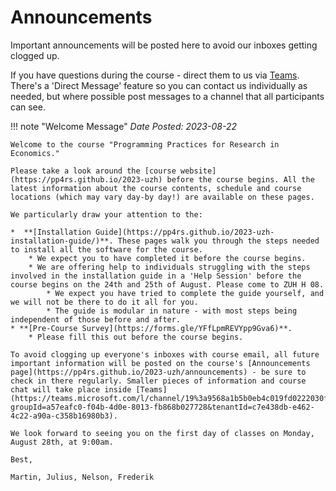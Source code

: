 # Announcements

Important announcements will be posted here to avoid our inboxes getting clogged up.

If you have questions during the course - direct them to us via [Teams](https://teams.microsoft.com/l/channel/19%3a9568a1b5b0eb4c019fd0222030fcb1c7%40thread.tacv2/General%2520(2023)?groupId=a57eafc0-f04b-4d0e-8013-fb868b027728&tenantId=c7e438db-e462-4c22-a90a-c358b16980b3). There's a 'Direct Message' feature so you can contact us individually as needed, but where possible post messages to a channel that all participants can see.

<!-- 
!!! bug "Final Assignment"
    *Date Posted: 2021-09-27*

    Detail about the course assignment:

    * Due date: Friday, October 29th at 23:59.
    * Discuss with one of us your proposed assignment before you start
        * We can evaluate whether it is do-able within the time frame
        * Don't try and be too fancy, it's more important that it works
    * The assignment must:
        - Do some form of data cleaning / manipulation as part of the workflow
            - The initial "dataset" cannot be the one that generates the regression / figures
        - Produce at least one figure and one table of results that are saved to file
        - Use `Snakemake` to execute the workflow
    * Submission format: Invite @lachlandeer *and* @julianlanger to collaborate on your GitHub repository by the due date.
        * This means, we expect well version controlled work.
        * Tag your final submission using the following git command `git tag -a 1.0 -m "submitted version"`
        * You must have a README.md in the main directory with instructions on how we can build the assignment & what it does.
    * Explictly document somewhere what packages we need to install so that your assignment runs on our machine with no issues.
    * Your assignment must execute by us typing:
        * `snakemake --cores 1 all`
  
      into a terminal that is opened into your project's directory
    
    * To pass the course:
        *  Your code must build without errors via Snakemake (unless we find something really weird, then we will reach out to you)
        * The project must be version controlled, with each contributor making commits. One final commit is not enough.
        * Inputs and outputs must be in separate folders. -->
!!! note "Welcome Message"
    *Date Posted: 2023-08-22*

    Welcome to the course "Programming Practices for Research in Economics."

    Please take a look around the [course website](https://pp4rs.github.io/2023-uzh) before the course begins. All the latest information about the course contents, schedule and course locations (which may vary day-by day!) are available on these pages.

    We particularly draw your attention to the:

    *  **[Installation Guide](https://pp4rs.github.io/2023-uzh-installation-guide/)**. These pages walk you through the steps needed to install all the software for the course.
        * We expect you to have completed it before the course begins.
        * We are offering help to individuals struggling with the steps involved in the installation guide in a 'Help Session' before the course begins on the 24th and 25th of August. Please come to ZUH H 08.
            * We expect you have tried to complete the guide yourself, and we will not be there to do it all for you.
            * The guide is modular in nature - with most steps being independent of those before and after.
    * **[Pre-Course Survey](https://forms.gle/YFfLpmREVYpp9Gva6)**.
        * Please fill this out before the course begins.

    To avoid clogging up everyone's inboxes with course email, all future important information will be posted on the course's [Announcements page](https://pp4rs.github.io/2023-uzh/announcements) - be sure to check in there regularly. Smaller pieces of information and course chat will take place inside [Teams](https://teams.microsoft.com/l/channel/19%3a9568a1b5b0eb4c019fd0222030fcb1c7%40thread.tacv2/General%2520(2023)?groupId=a57eafc0-f04b-4d0e-8013-fb868b027728&tenantId=c7e438db-e462-4c22-a90a-c358b16980b3).

    We look forward to seeing you on the first day of classes on Monday, August 28th, at 9:00am.

    Best,

    Martin, Julius, Nelson, Frederik

<!-- HERE IS AN EXAMPLE NOTE BOX -->
<!-- !!! note "YOUR NOTE NAME"
    *Date Posted: YOUR DATE*
    YOUR TEXT -->
